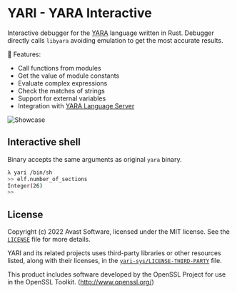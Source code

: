 # YARI - YARA Interactive

Interactive debugger for the [YARA](https://yara.readthedocs.io/en/stable/)
language written in Rust. Debugger directly calls `libyara` avoiding emulation
to get the most accurate results.

:rocket: Features:
- Call functions from modules
- Get the value of module constants
- Evaluate complex expressions
- Check the matches of strings
- Support for external variables
- Integration with [YARA Language Server](https://www.github.com/avast/yls)

![Showcase](https://github.com/avast/yari/raw/master/docs/assets/yari.png)

## Interactive shell

Binary accepts the same arguments as original `yara` binary.

```bash
λ yari /bin/sh
>> elf.number_of_sections
Integer(26)
>>
```

## License

Copyright (c) 2022 Avast Software, licensed under the MIT license. See the
[`LICENSE`](https://github.com/avast/yari/blob/master/LICENSE) file for more
details.

YARI and its related projects uses third-party libraries or other resources
listed, along with their licenses, in the
[`yari-sys/LICENSE-THIRD-PARTY`](https://github.com/avast/yari/blob/master/yari-sys/LICENSE-THIRD-PARTY)
file.

This product includes software developed by the OpenSSL Project for use in the
OpenSSL Toolkit. (http://www.openssl.org/)
